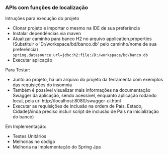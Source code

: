 ### APIs com funções de localização

Intruções para execução do projeto

- Clonar projeto e importar o mesmo na IDE de sua preferência
- Instalar dependências via maven
- Atualizar caminho para banco H2 no arquivo application.properties
(Substituir o 'D:/workspace/bd/banco.db' pelo caminho/nome de sua preferência)
`spring.datasource.url=jdbc:h2:file:/D:/workspace/bd/banco.db`
- Executar aplicação


Para Testar:
- Junto ao projeto, há um arquivo do projeto da ferramenta com exemplos das requisições do insomnia
- Também é possível visualizar mais informações na documentação Swagger da aplicação, sendo acessível, enquanto aplicação rodando local,
pela url http://localhost:8080/swagger-ui.html
- Executar as requisições de inclusão na ordem de País, Estado, Cidade(Ainda preciso incluir script de inclusão de Pais na inicialização do banco)

Em Implementação:
- Testes Unitários
- Melhorias no código
- Melhoria na Implementação do Spring Jpa